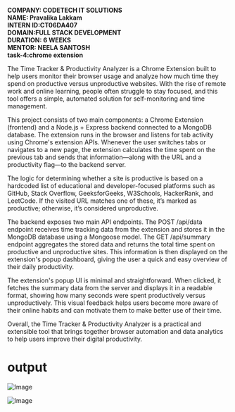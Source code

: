 **COMPANY: CODETECH IT SOLUTIONS  
NAME: Pravalika Lakkam  
INTERN ID:CT06DA407  
DOMAIN:FULL STACK DEVELOPMENT  
DURATION: 6 WEEKS  
MENTOR: NEELA SANTOSH**  
 **task-4:chrome extension**  

The Time Tracker & Productivity Analyzer is a Chrome Extension built to help users monitor their browser usage and analyze how much time
they spend on productive versus unproductive websites. With the rise of remote work and online learning, people often struggle to stay
focused, and this tool offers a simple, automated solution for self-monitoring and time management.  

This project consists of two main components: a Chrome Extension (frontend) and a Node.js + Express backend connected to a MongoDB database.
The extension runs in the browser and listens for tab activity using Chrome's extension APIs. Whenever the user switches tabs or navigates 
to a new page, the extension calculates the time spent on the previous tab and sends that information—along with the URL and a productivity
flag—to the backend server.  

The logic for determining whether a site is productive is based on a hardcoded list of educational and developer-focused platforms such as 
GitHub, Stack Overflow, GeeksforGeeks, W3Schools, HackerRank, and LeetCode. If the visited URL matches one of these, it’s marked as productive;
otherwise, it’s considered unproductive.  

The backend exposes two main API endpoints. The POST /api/data endpoint receives time tracking data from the extension and stores it in the 
MongoDB database using a Mongoose model. The GET /api/summary endpoint aggregates the stored data and returns the total time spent on productive
and unproductive sites. This information is then displayed on the extension's popup dashboard, giving the user a quick and easy overview of 
their daily productivity.  

The extension's popup UI is minimal and straightforward. When clicked, it fetches the summary data from the server and displays it in a readable 
format, showing how many seconds were spent productively versus unproductively. This visual feedback helps users become more aware of their online
habits and can motivate them to make better use of their time.   

Overall, the Time Tracker & Productivity Analyzer is a practical and extensible tool that brings together browser automation and data analytics to
help users improve their digital productivity.  

# output  
![Image](https://github.com/user-attachments/assets/f250ce62-acd2-41c5-91d7-452528820c31)

![Image](https://github.com/user-attachments/assets/2723b887-5f13-451d-af66-3db5dc1f04a1)

